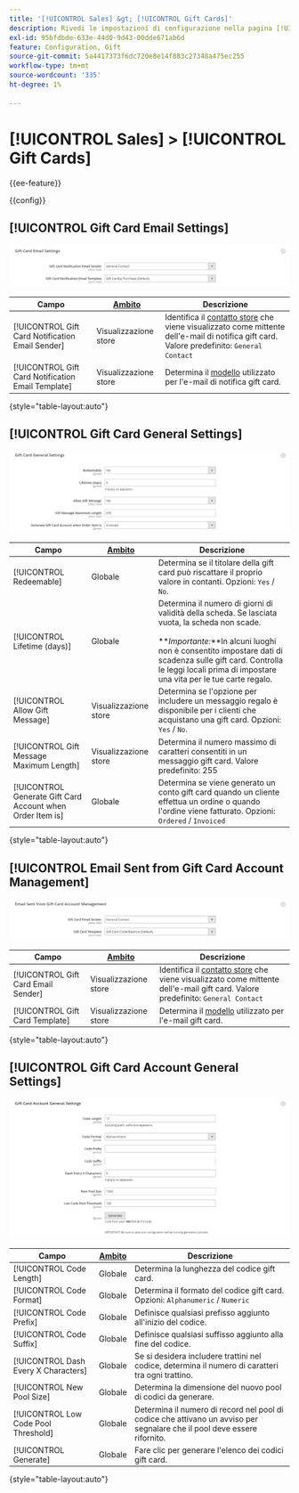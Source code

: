 ```yaml
---
title: '[!UICONTROL Sales] &gt; [!UICONTROL Gift Cards]'
description: Rivedi le impostazioni di configurazione nella pagina [!UICONTROL Sales] &gt; [!UICONTROL Gift Cards] dell'amministratore di Commerce.
exl-id: 95bfdbde-633e-44d0-9d43-00dde671ab6d
feature: Configuration, Gift
source-git-commit: 5a4417373f6dc720e8e14f883c27348a475ec255
workflow-type: tm+mt
source-wordcount: '335'
ht-degree: 1%

---
```


# [!UICONTROL Sales] > [!UICONTROL Gift Cards]

{{ee-feature}}

{{config}}

## [!UICONTROL Gift Card Email Settings]

![Impostazioni e-mail gift card](./assets/gift-cards-gift-card-email-settings.png)<!-- zoom -->

<!-- [Gift Card Email Settings](https://experienceleague.adobe.com/en/docs/commerce-admin/stores-sales/point-of-purchase/gift-cards/product-gift-card-accounts#configure-gift-card-accounts) -->

| Campo | [Ambito](../../getting-started/websites-stores-views.md#scope-settings) | Descrizione |
|--- |--- |--- |
| [!UICONTROL Gift Card Notification Email Sender] | Visualizzazione store | Identifica il [contatto store](../../getting-started/store-details.md#store-email-addresses) che viene visualizzato come mittente dell&#39;e-mail di notifica gift card. Valore predefinito: `General Contact` |
| [!UICONTROL Gift Card Notification Email Template] | Visualizzazione store | Determina il [modello](../../systems/email-templates.md) utilizzato per l&#39;e-mail di notifica gift card. |

{style="table-layout:auto"}

## [!UICONTROL Gift Card General Settings]

![Impostazioni generali gift card](./assets/gift-cards-gift-card-general-settings.png)<!-- zoom -->

<!-- [Gift Card General Settings](https://experienceleague.adobe.com/en/docs/commerce-admin/stores-sales/point-of-purchase/gift-cards/product-gift-card-accounts#configure-gift-card-accounts) -->

| Campo | [Ambito](../../getting-started/websites-stores-views.md#scope-settings) | Descrizione |
|--- |--- |--- |
| [!UICONTROL Redeemable] | Globale | Determina se il titolare della gift card può riscattare il proprio valore in contanti. Opzioni: `Yes` / `No`. |
| [!UICONTROL Lifetime (days)] | Globale | Determina il numero di giorni di validità della scheda. Se lasciata vuota, la scheda non scade. <br/><br/>**_Importante:_**In alcuni luoghi non è consentito impostare dati di scadenza sulle gift card. Controlla le leggi locali prima di impostare una vita per le tue carte regalo. |
| [!UICONTROL Allow Gift Message] | Visualizzazione store | Determina se l&#39;opzione per includere un messaggio regalo è disponibile per i clienti che acquistano una gift card. Opzioni: `Yes` / `No`. |
| [!UICONTROL Gift Message Maximum Length] | Visualizzazione store | Determina il numero massimo di caratteri consentiti in un messaggio gift card. Valore predefinito: 255 |
| [!UICONTROL Generate Gift Card Account when Order Item is] | Globale | Determina se viene generato un conto gift card quando un cliente effettua un ordine o quando l&#39;ordine viene fatturato. Opzioni: `Ordered` / `Invoiced` |

{style="table-layout:auto"}

## [!UICONTROL Email Sent from Gift Card Account Management]

![E-mail inviata dalla gestione account gift card](./assets/gift-cards-email-sent-from-account.png)<!-- zoom -->

<!-- [Email Sent from Gift Card Account Management](https://experienceleague.adobe.com/en/docs/commerce-admin/stores-sales/point-of-purchase/gift-cards/product-gift-card-accounts#configure-gift-card-accounts) -->

| Campo | [Ambito](../../getting-started/websites-stores-views.md#scope-settings) | Descrizione |
|--- |--- |--- |
| [!UICONTROL Gift Card Email Sender] | Visualizzazione store | Identifica il [contatto store](../../getting-started/store-details.md#store-email-addresses) che viene visualizzato come mittente dell&#39;e-mail gift card. Valore predefinito: `General Contact` |
| [!UICONTROL Gift Card Template] | Visualizzazione store | Determina il [modello](../../systems/email-templates.md) utilizzato per l&#39;e-mail gift card. |

{style="table-layout:auto"}

## [!UICONTROL Gift Card Account General Settings]

![Impostazioni generali account gift card](./assets/gift-cards-gift-card-account-general-settings.png)<!-- zoom -->

<!-- [Gift Card Account General Settings](https://experienceleague.adobe.com/en/docs/commerce-admin/stores-sales/point-of-purchase/gift-cards/product-gift-card-accounts#configure-gift-card-accounts) -->

| Campo | [Ambito](../../getting-started/websites-stores-views.md#scope-settings) | Descrizione |
|--- |--- |--- |
| [!UICONTROL Code Length] | Globale | Determina la lunghezza del codice gift card. |
| [!UICONTROL Code Format] | Globale | Determina il formato del codice gift card. Opzioni: `Alphanumeric` / `Numeric` |
| [!UICONTROL Code Prefix] | Globale | Definisce qualsiasi prefisso aggiunto all&#39;inizio del codice. |
| [!UICONTROL Code Suffix] | Globale | Definisce qualsiasi suffisso aggiunto alla fine del codice. |
| [!UICONTROL Dash Every X Characters] | Globale | Se si desidera includere trattini nel codice, determina il numero di caratteri tra ogni trattino. |
| [!UICONTROL New Pool Size] | Globale | Determina la dimensione del nuovo pool di codici da generare. |
| [!UICONTROL Low Code Pool Threshold] | Globale | Determina il numero di record nel pool di codice che attivano un avviso per segnalare che il pool deve essere rifornito. |
| [!UICONTROL Generate] | Globale | Fare clic per generare l&#39;elenco dei codici gift card. |

{style="table-layout:auto"}

